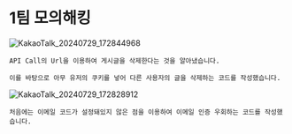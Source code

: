 # 1팀 모의해킹

![KakaoTalk_20240729_172844968](https://github.com/user-attachments/assets/851a137b-3d0d-47b6-8808-5c4f883738f2)

```
API Call의 Url을 이용하여 게시글을 삭제한다는 것을 알아냈습니다.

이를 바탕으로 아무 유저의 쿠키를 넣어 다른 사용자의 글을 삭제하는 코드를 작성했습니다.
```

![KakaoTalk_20240729_172828912](https://github.com/user-attachments/assets/60e6e797-bdb9-4b83-af5e-7e321d92c72e)

```
처음에는 이메일 코드가 설정돼있지 않은 점을 이용하여 이메일 인증 우회하는 코드를 작성했습니다.
```
